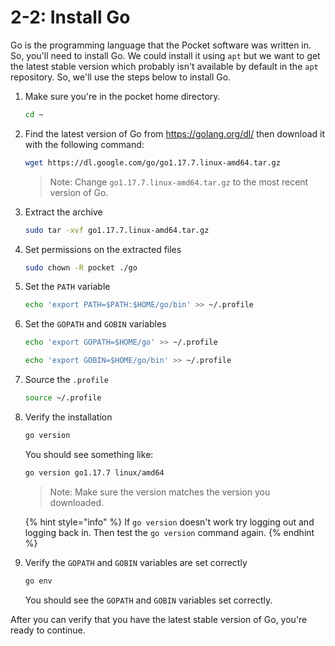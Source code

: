 # 2-2: Install Go

Go is the programming language that the Pocket software was written in. So, you'll need to install Go. We could install it using `apt` but we want to get the latest stable version which probably isn't available by default in the `apt` repository. So, we'll use the steps below to install Go.

1. Make sure you're in the pocket home directory.
    ```bash
    cd ~
    ```

2. Find the latest version of Go from https://golang.org/dl/ then download it with the following command:
    ```bash
    wget https://dl.google.com/go/go1.17.7.linux-amd64.tar.gz
    ```

    > Note: Change `go1.17.7.linux-amd64.tar.gz` to the most recent version of Go.

3. Extract the archive
    ```bash
    sudo tar -xvf go1.17.7.linux-amd64.tar.gz
    ```

4. Set permissions on the extracted files
    ```bash
    sudo chown -R pocket ./go
    ```

5. Set the `PATH` variable
    ```bash
    echo 'export PATH=$PATH:$HOME/go/bin' >> ~/.profile
    ```

6. Set the `GOPATH` and `GOBIN` variables
    ```bash
    echo 'export GOPATH=$HOME/go' >> ~/.profile
    ```

    ```bash
    echo 'export GOBIN=$HOME/go/bin' >> ~/.profile
    ```

7. Source the `.profile`
    ```bash
    source ~/.profile
    ```

8. Verify the installation
    ```bash
    go version
    ```

    You should see something like:

    ```bash
    go version go1.17.7 linux/amd64
    ```

    > Note: Make sure the version matches the version you downloaded.

    {% hint style="info" %}
    If `go version` doesn't work try logging out and logging back in. Then test the `go version` command again.
    {% endhint %}

9. Verify the `GOPATH` and `GOBIN` variables are set correctly
    ```bash
    go env
    ```

    You should see the `GOPATH` and `GOBIN` variables set correctly.

After you can verify that you have the latest stable version of Go, you're ready to continue.
